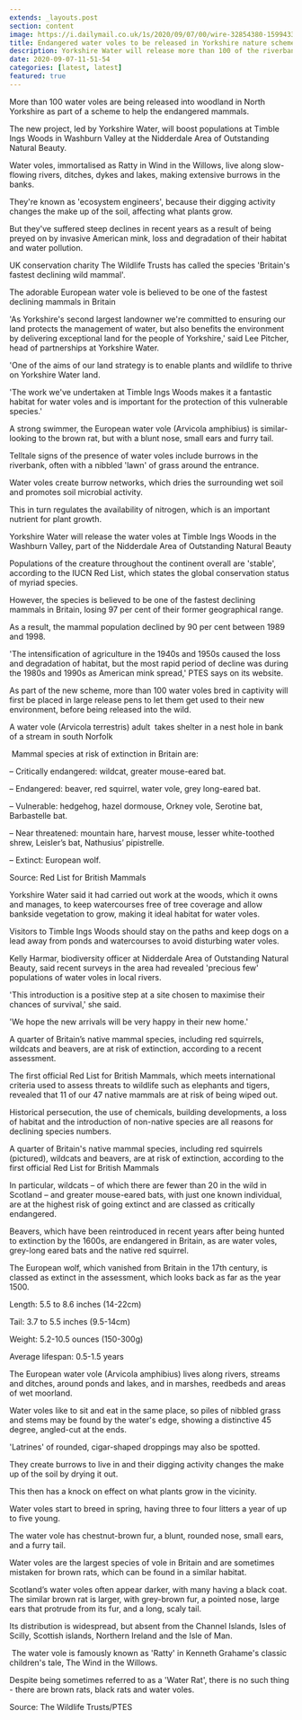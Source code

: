```yaml
---
extends: _layouts.post
section: content
image: https://i.dailymail.co.uk/1s/2020/09/07/00/wire-32854380-1599433474-310_636x382.jpg 
title: Endangered water voles to be released in Yorkshire nature scheme 
description: Yorkshire Water will release more than 100 of the riverbank-dwelling mammals at Timble Ings Woods at the Nidderdale Area of Outstanding Natural Beauty. 
date: 2020-09-07-11-51-54 
categories: [latest, latest] 
featured: true 
--- 
```

More than 100 water voles are being released into woodland in North Yorkshire as part of a scheme to help the endangered mammals.

The new project, led by Yorkshire Water, will boost populations at Timble Ings Woods in Washburn Valley at the Nidderdale Area of Outstanding Natural Beauty. 

Water voles, immortalised as Ratty in Wind in the Willows, live along slow-flowing rivers, ditches, dykes and lakes, making extensive burrows in the banks. 

They're known as 'ecosystem engineers', because their digging activity changes the make up of the soil, affecting what plants grow.

But they've suffered steep declines in recent years as a result of being preyed on by invasive American mink, loss and degradation of their habitat and water pollution.  

UK conservation charity The Wildlife Trusts has called the species 'Britain's fastest declining wild mammal'.  

The adorable European water vole is believed to be one of the fastest declining mammals in Britain 

'As Yorkshire's second largest landowner we're committed to ensuring our land protects the management of water, but also benefits the environment by delivering exceptional land for the people of Yorkshire,' said Lee Pitcher, head of partnerships at Yorkshire Water. 

'One of the aims of our land strategy is to enable plants and wildlife to thrive on Yorkshire Water land.

'The work we've undertaken at Timble Ings Woods makes it a fantastic habitat for water voles and is important for the protection of this vulnerable species.'   

A strong swimmer, the European water vole (Arvicola amphibius) is similar-looking to the brown rat, but with a blunt nose, small ears and furry tail. 

Telltale signs of the presence of water voles include burrows in the riverbank, often with a nibbled 'lawn' of grass around the entrance.   

Water voles create burrow networks, which dries the surrounding wet soil and promotes soil microbial activity.

This in turn regulates the availability of nitrogen, which is an important nutrient for plant growth. 

Yorkshire Water will release the water voles at Timble Ings Woods in the Washburn Valley, part of the Nidderdale Area of Outstanding Natural Beauty

Populations of the creature throughout the continent overall are 'stable', according to the IUCN Red List, which states the global conservation status of myriad species.  

However, the species is believed to be one of the fastest declining mammals in Britain, losing 97 per cent of their former geographical range.  

As a result, the mammal population declined by 90 per cent between 1989 and 1998. 

'The intensification of agriculture in the 1940s and 1950s caused the loss and degradation of habitat, but the most rapid period of decline was during the 1980s and 1990s as American mink spread,' PTES says on its website.  

As part of the new scheme, more than 100 water voles bred in captivity will first be placed in large release pens to let them get used to their new environment, before being released into the wild.  

A water vole (Arvicola terrestris) adult  takes shelter in a nest hole in bank of a stream in south Norfolk

 Mammal species at risk of extinction in Britain are:

– Critically endangered: wildcat, greater mouse-eared bat.

– Endangered: beaver, red squirrel, water vole, grey long-eared bat.

– Vulnerable: hedgehog, hazel dormouse, Orkney vole, Serotine bat, Barbastelle bat.

– Near threatened: mountain hare, harvest mouse, lesser white-toothed shrew, Leisler’s bat, Nathusius’ pipistrelle.

– Extinct: European wolf.

Source: Red List for British Mammals

Yorkshire Water said it had carried out work at the woods, which it owns and manages, to keep watercourses free of tree coverage and allow bankside vegetation to grow, making it ideal habitat for water voles.

Visitors to Timble Ings Woods should stay on the paths and keep dogs on a lead away from ponds and watercourses to avoid disturbing water voles.    

Kelly Harmar, biodiversity officer at Nidderdale Area of Outstanding Natural Beauty, said recent surveys in the area had revealed 'precious few' populations of water voles in local rivers.

'This introduction is a positive step at a site chosen to maximise their chances of survival,' she said. 

'We hope the new arrivals will be very happy in their new home.' 

A quarter of Britain’s native mammal species, including red squirrels, wildcats and beavers, are at risk of extinction, according to a recent assessment.

The first official Red List for British Mammals, which meets international criteria used to assess threats to wildlife such as elephants and tigers, revealed that 11 of our 47 native mammals are at risk of being wiped out.

Historical persecution, the use of chemicals, building developments, a loss of habitat and the introduction of non-native species are all reasons for declining species numbers.

A quarter of Britain's native mammal species, including red squirrels (pictured), wildcats and beavers, are at risk of extinction, according to the first official Red List for British Mammals

In particular, wildcats – of which there are fewer than 20 in the wild in Scotland – and greater mouse-eared bats, with just one known individual, are at the highest risk of going extinct and are classed as critically endangered.

Beavers, which have been reintroduced in recent years after being hunted to extinction by the 1600s, are endangered in Britain, as are water voles, grey-long eared bats and the native red squirrel. 

The European wolf, which vanished from Britain in the 17th century, is classed as extinct in the assessment, which looks back as far as the year 1500.

Length: 5.5 to 8.6 inches (14-22cm)

Tail: 3.7 to 5.5 inches (9.5-14cm)

Weight: 5.2-10.5 ounces (150-300g)

Average lifespan: 0.5-1.5 years

The European water vole (Arvicola amphibius) lives along rivers, streams and ditches, around ponds and lakes, and in marshes, reedbeds and areas of wet moorland. 

Water voles like to sit and eat in the same place, so piles of nibbled grass and stems may be found by the water's edge, showing a distinctive 45 degree, angled-cut at the ends. 

'Latrines' of rounded, cigar-shaped droppings may also be spotted. 

They create burrows to live in and their digging activity changes the make up of the soil by drying it out. 

This then has a knock on effect on what plants grow in the vicinity.

Water voles start to breed in spring, having three to four litters a year of up to five young. 

The water vole has chestnut-brown fur, a blunt, rounded nose, small ears, and a furry tail. 

Water voles are the largest species of vole in Britain and are sometimes mistaken for brown rats, which can be found in a similar habitat. 

Scotland’s water voles often appear darker, with many having a black coat. The similar brown rat is larger, with grey-brown fur, a pointed nose, large ears that protrude from its fur, and a long, scaly tail. 

Its distribution is widespread, but absent from the Channel Islands, Isles of Scilly, Scottish islands, Northern Ireland and the Isle of Man. 

 The water vole is famously known as 'Ratty' in Kenneth Grahame's classic children's tale, The Wind in the Willows. 

Despite being sometimes referred to as a 'Water Rat', there is no such thing - there are brown rats, black rats and water voles. 

Source: The Wildlife Trusts/PTES 

